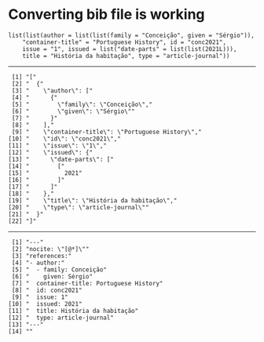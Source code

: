 # Converting bib file is working

    list(list(author = list(list(family = "Conceição", given = "Sérgio")), 
        "container-title" = "Portuguese History", id = "conc2021", 
        issue = "1", issued = list("date-parts" = list(list(2021L))), 
        title = "História da habitação", type = "article-journal"))

---

     [1] "["                                               
     [2] "  {"                                             
     [3] "    \"author\": ["                               
     [4] "      {"                                         
     [5] "        \"family\": \"Conceição\","              
     [6] "        \"given\": \"Sérgio\""                   
     [7] "      }"                                         
     [8] "    ],"                                          
     [9] "    \"container-title\": \"Portuguese History\","
    [10] "    \"id\": \"conc2021\","                       
    [11] "    \"issue\": \"1\","                           
    [12] "    \"issued\": {"                               
    [13] "      \"date-parts\": ["                         
    [14] "        ["                                       
    [15] "          2021"                                  
    [16] "        ]"                                       
    [17] "      ]"                                         
    [18] "    },"                                          
    [19] "    \"title\": \"História da habitação\","       
    [20] "    \"type\": \"article-journal\""               
    [21] "  }"                                             
    [22] "]"                                               

---

     [1] "---"                                  
     [2] "nocite: \"[@*]\""                     
     [3] "references:"                          
     [4] "- author:"                            
     [5] "  - family: Conceição"                
     [6] "    given: Sérgio"                    
     [7] "  container-title: Portuguese History"
     [8] "  id: conc2021"                       
     [9] "  issue: 1"                           
    [10] "  issued: 2021"                       
    [11] "  title: História da habitação"       
    [12] "  type: article-journal"              
    [13] "---"                                  
    [14] ""                                     

